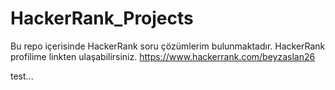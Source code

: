 # HackerRank_Projects
Bu repo içerisinde HackerRank soru çözümlerim bulunmaktadır.
HackerRank profilime linkten ulaşabilirsiniz. https://www.hackerrank.com/beyzaslan26

test...